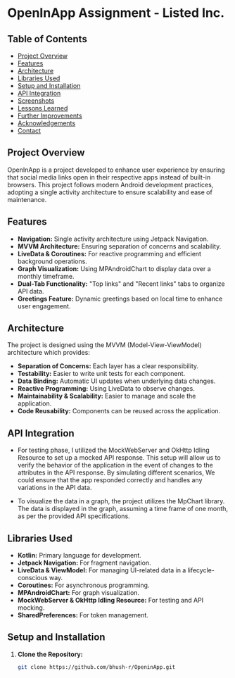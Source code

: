 # OpenInApp Assignment - Listed Inc.

## Table of Contents
- [Project Overview](#project-overview)
- [Features](#features)
- [Architecture](#architecture)
- [Libraries Used](#libraries-used)
- [Setup and Installation](#setup-and-installation)
- [API Integration](#api-integration)
- [Screenshots](#screenshots)
- [Lessons Learned](#lessons-learned)
- [Further Improvements](#further-improvements)
- [Acknowledgements](#acknowledgements)
- [Contact](#contact)

## Project Overview
OpenInApp is a project developed to enhance user experience by ensuring that social media links open in their respective apps instead of built-in browsers. This project follows modern Android development practices, adopting a single activity architecture to ensure scalability and ease of maintenance.

## Features
- **Navigation:** Single activity architecture using Jetpack Navigation.
- **MVVM Architecture:** Ensuring separation of concerns and scalability.
- **LiveData & Coroutines:** For reactive programming and efficient background operations.
- **Graph Visualization:** Using MPAndroidChart to display data over a monthly timeframe.
- **Dual-Tab Functionality:** "Top links" and "Recent links" tabs to organize API data.
- **Greetings Feature:** Dynamic greetings based on local time to enhance user engagement.

## Architecture
The project is designed using the MVVM (Model-View-ViewModel) architecture which provides:
- **Separation of Concerns:** Each layer has a clear responsibility.
- **Testability:** Easier to write unit tests for each component.
- **Data Binding:** Automatic UI updates when underlying data changes.
- **Reactive Programming:** Using LiveData to observe changes.
- **Maintainability & Scalability:** Easier to manage and scale the application.
- **Code Reusability:** Components can be reused across the application.

## API Integration
- For testing phase, I utilized the MockWebServer and OkHttp Idling Resource to set up a mocked API response. This setup will allow us to verify the behavior of the application in the event of changes to the attributes in the API response. By simulating different scenarios, We could ensure that the app responded correctly and handles any variations in the API data.

- To visualize the data in a graph, the project utilizes the MpChart library. The data is displayed in the graph, assuming a time frame of one month, as per the provided API specifications.

## Libraries Used
- **Kotlin:** Primary language for development.
- **Jetpack Navigation:** For fragment navigation.
- **LiveData & ViewModel:** For managing UI-related data in a lifecycle-conscious way.
- **Coroutines:** For asynchronous programming.
- **MPAndroidChart:** For graph visualization.
- **MockWebServer & OkHttp Idling Resource:** For testing and API mocking.
- **SharedPreferences:** For token management.

## Setup and Installation
1. **Clone the Repository:**
   ```bash
   git clone https://github.com/bhush-r/OpeninApp.git
